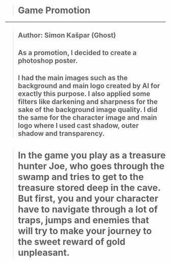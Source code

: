 > # Game Promotion
---
> ## Author: Simon Kašpar (Ghost)
> ## As a promotion, I decided to create a photoshop poster.
> ## I had the main images such as the background and main logo created by AI for exactly this purpose. I also applied some filters like darkening and sharpness for the sake of the background image quality. I did the same for the character image and main logo where I used cast shadow, outer shadow and transparency.

> # In the game you play as a treasure hunter Joe, who goes through the swamp and tries to get to the treasure stored deep in the cave. But first, you and your character have to navigate through a lot of traps, jumps and enemies that will try to make your journey to the sweet reward of gold unpleasant.
